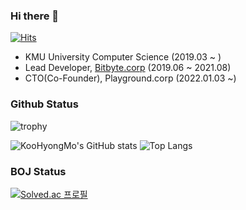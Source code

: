 ### Hi there 👋

[![Hits](https://hits.seeyoufarm.com/api/count/incr/badge.svg?url=https%3A%2F%2Fgithub.com%2Fchrisais9%2Fchrisais9&count_bg=%237770FF&title_bg=%23555555&icon=&icon_color=%237770FF&title=hits&edge_flat=false)](https://hits.seeyoufarm.com)

- KMU University Computer Science (2019.03 ~ )
- Lead Developer, [Bitbyte.corp](https://plkey.app) (2019.06 ~ 2021.08)
- CTO(Co-Founder), Playground.corp (2022.01.03 ~)

### Github Status

![trophy](https://github-profile-trophy-chrisais9.vercel.app/?username=chrisais9&theme=radical&row=1&margin-w=5)

![KooHyongMo's GitHub stats](https://github-readme-stats-chrisais9.vercel.app/api?username=chrisais9&show_icons=true&theme=radical&count_private=true)
![Top Langs](https://github-readme-stats-chrisais9.vercel.app/api/top-langs/?username=chrisais9&layout=compact&theme=radical&count_private=true)

### BOJ Status
[![Solved.ac 프로필](http://mazassumnida.wtf/api/v2/generate_badge?boj=chrisais9)](https://solved.ac/chrisais9)
